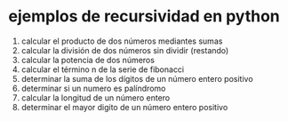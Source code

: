 # ejemplos de recursividad en python

1. calcular el producto de dos números mediantes sumas
2. calcular la división de dos números sin dividir (restando)
3. calcular la potencia de dos números
4. calcular el término n de la serie de fibonacci
5. determinar la suma de los dígitos de un número entero positivo
6. determinar si un numero es palíndromo
7. calcular la longitud de un número entero
8. determinar el mayor digito de un número entero positivo